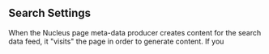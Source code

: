 ## Search Settings
When the Nucleus page meta-data producer creates content for the search data feed, it "visits" the page in order to generate 
content.  If you 